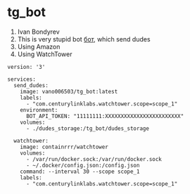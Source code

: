 # tg_bot
1. Ivan Bondyrev
2. This is very stupid bot [бот](https://t.me/send_dudes_bot), which send dudes
3. Using Amazon
4. Using WatchTower
```
version: '3'

services:
  send_dudes:
    image: vano006503/tg_bot:latest
    labels:
      - "com.centurylinklabs.watchtower.scope=scope_1"
    environment:
      BOT_API_TOKEN: "11111111:XXXXXXXXXXXXXXXXXXXXXXXX"
    volumes:
      - ./dudes_storage:/tg_bot/dudes_storage

  watchtower:
    image: containrrr/watchtower
    volumes:
      - /var/run/docker.sock:/var/run/docker.sock
      - ~/.docker/config.json:/config.json
    command: --interval 30 --scope scope_1
    labels:
      - "com.centurylinklabs.watchtower.scope=scope_1"

```
